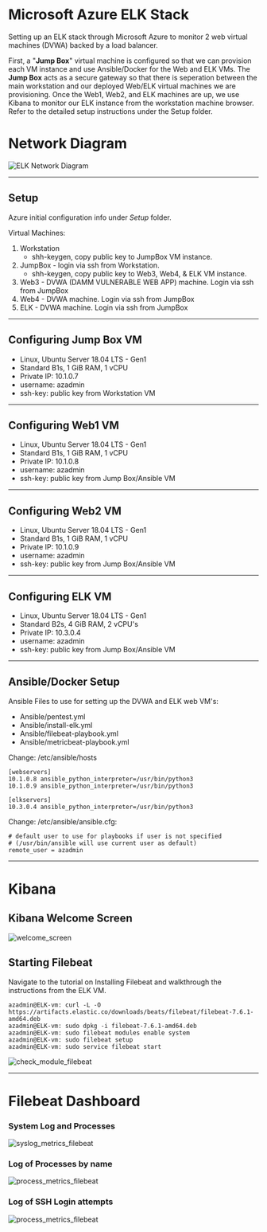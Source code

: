 # Microsoft Azure ELK Stack

Setting up an ELK stack through Microsoft Azure to monitor 2 web virtual machines (DVWA) backed by a load balancer.

First, a "**Jump Box**" virtual machine is configured so that we can provision each VM instance and use Ansible/Docker for the Web and ELK VMs. The **Jump Box** acts as a secure gateway so that there is seperation between the main workstation and our deployed Web/ELK virtual machines we are provisioning.  Once the Web1, Web2, and ELK machines are up, we use Kibana to monitor our ELK instance from the workstation machine browser.  Refer to the detailed setup instructions under the Setup folder.

# Network Diagram

![ELK Network Diagram](Setup/Images/ELK-Network-Diagram2.png)

----
## Setup

Azure initial configuration info under *Setup* folder.

Virtual Machines:
1. Workstation 
    - shh-keygen, copy public key to JumpBox VM instance.
2. JumpBox - login via ssh from Workstation.  
    - shh-keygen, copy public key to Web3, Web4, & ELK VM instance.
3. Web3 - DVWA (DAMM VULNERABLE WEB APP) machine.  Login via ssh from JumpBox
4. Web4 - DVWA machine.  Login via ssh from JumpBox
5. ELK - DVWA machine.  Login via ssh from JumpBox

----	
## Configuring Jump Box VM
* Linux, Ubuntu Server 18.04 LTS - Gen1
* Standard B1s, 1 GiB RAM, 1 vCPU
* Private IP: 10.1.0.7
* username: azadmin
* ssh-key: public key from Workstation VM

----
## Configuring Web1 VM
* Linux, Ubuntu Server 18.04 LTS - Gen1
* Standard B1s, 1 GiB RAM, 1 vCPU
* Private IP: 10.1.0.8
* username: azadmin
* ssh-key: public key from Jump Box/Ansible VM

----
## Configuring Web2 VM
* Linux, Ubuntu Server 18.04 LTS - Gen1
* Standard B1s, 1 GiB RAM, 1 vCPU
* Private IP: 10.1.0.9
* username: azadmin
* ssh-key: public key from Jump Box/Ansible VM

----
## Configuring ELK VM
* Linux, Ubuntu Server 18.04 LTS - Gen1
* Standard B2s, 4 GiB RAM, 2 vCPU's
* Private IP: 10.3.0.4
* username: azadmin
* ssh-key: public key from Jump Box/Ansible VM

----
## Ansible/Docker Setup
Ansible Files to use for setting up the DVWA and ELK web VM's:
- Ansible/pentest.yml
- Ansible/install-elk.yml
- Ansible/filebeat-playbook.yml
- Ansible/metricbeat-playbook.yml

Change: /etc/ansible/hosts
```
[webservers]
10.1.0.8 ansible_python_interpreter=/usr/bin/python3
10.1.0.9 ansible_python_interpreter=/usr/bin/python3

[elkservers]
10.3.0.4 ansible_python_interpreter=/usr/bin/python3
```

Change: /etc/ansible/ansible.cfg:
```
# default user to use for playbooks if user is not specified
# (/usr/bin/ansible will use current user as default)
remote_user = azadmin
```

----
# Kibana

## Kibana Welcome Screen
![welcome_screen](Setup/Images/Kibana-welcome-screen.png)

## Starting Filebeat

Navigate to the tutorial on Installing Filebeat and walkthrough the instructions from the ELK VM.
 ```
azadmin@ELK-vm: curl -L -O https://artifacts.elastic.co/downloads/beats/filebeat/filebeat-7.6.1-amd64.deb
azadmin@ELK-vm: sudo dpkg -i filebeat-7.6.1-amd64.deb
azadmin@ELK-vm: sudo filebeat modules enable system
azadmin@ELK-vm: sudo filebeat setup
azadmin@ELK-vm: sudo service filebeat start
```
![check_module_filebeat](Setup/Images/Filebeat-module-check-status.png)

----
# Filebeat Dashboard

### System Log and Processes
![syslog_metrics_filebeat](Setup/Images/Kibana-syslog-filebeat.png)

### Log of Processes by name
![process_metrics_filebeat](Setup/Images/Kibana-processes-filebeat.png)

### Log of SSH Login attempts
![process_metrics_filebeat](Setup/Images/Kibana-ssh-logins-filebeat.png)
